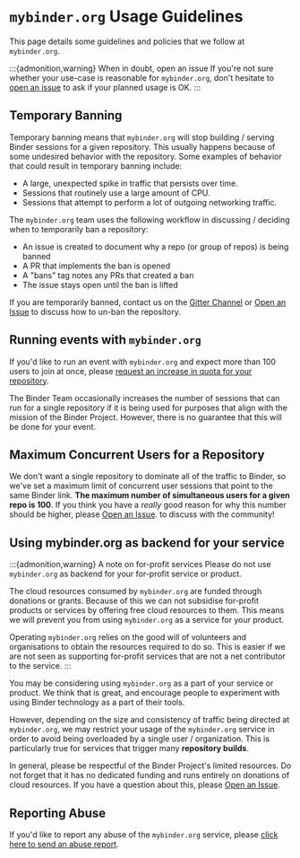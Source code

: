 # `mybinder.org` Usage Guidelines

This page details some guidelines and policies that we follow at ``mybinder.org``.

:::{admonition,warning} When in doubt, open an issue
If you're not sure whether your use-case is reasonable for `mybinder.org`, don't
hesitate to [open an issue](https://github.com/jupyterhub/mybinder.org-deploy/issues/new?labels=question&template=ban_check.md)
to ask if your planned usage is OK.
:::

## Temporary Banning

Temporary banning means that `mybinder.org` will stop building / serving Binder
sessions for a given repository. This usually happens because of some
undesired behavior with the repository. Some examples of behavior that could
result in temporary banning include:

* A large, unexpected spike in traffic that persists over time.
* Sessions that routinely use a large amount of CPU.
* Sessions that attempt to perform a lot of outgoing networking traffic.

The `mybinder.org` team uses the following workflow in discussing / deciding
when to temporarily ban a repository:

* An issue is created to document why a repo (or group of repos) is being banned
* A PR that implements the ban is opened
* A "bans" tag notes any PRs that created a ban
* The issue stays open until the ban is lifted

If you are temporarily banned, contact us on the
[Gitter Channel](https://gitter.im/jupyterhub/binder) or
[Open an Issue](https://github.com/jupyterhub/mybinder.org-deploy/issues) to discuss
how to un-ban the repository.

## Running events with `mybinder.org`

If you'd like to run an event with `mybinder.org` and expect more than 100 users
to join at once, please [request an increase in quota for your repository](https://github.com/jupyterhub/mybinder.org-deploy/issues/new?labels=impact&template=request_resources.md).

The Binder Team occasionally increases the number of sessions that can run for a single repository if it is being used for purposes that align with the mission of the Binder Project. However, there is no guarantee that this will be done for your event.

## Maximum Concurrent Users for a Repository

We don't want a single repository to dominate all of the traffic to Binder, so
we've set a maximum limit of concurrent user sessions that point to the same
Binder link. **The maximum number of simultaneous users for a given repo is 100**.
If you think you have a *really* good reason for why this number should be
higher, please [Open an Issue](https://github.com/jupyterhub/mybinder.org-deploy/issues/new?labels=impact&template=request_resources.md).
to discuss with the community!

## Using mybinder.org as backend for your service

:::{admonition,warning} A note on for-profit services
Please do not use `mybinder.org` as backend for your for-profit service or product.

The cloud resources consumed by `mybinder.org` are funded through donations or grants. Because of this we can not subsidise for-profit products or services by offering free cloud resources to them. This means we will prevent you from using `mybinder.org` as a service for your product.

Operating `mybinder.org` relies on the good will of volunteers and organisations to obtain the
resources required to do so. This is easier if we are not seen as supporting for-profit services
that are not a net contributor to the service.
:::

You may be considering using `mybinder.org` as a part of your service or product. We think that is great, and encourage people to experiment with using Binder technology as a part of their tools.

However, depending on the size and consistency of traffic being directed at `mybinder.org`, we may restrict your usage of the `mybinder.org` service in order to avoid being overloaded by a single user / organization. This is particularly true for services that trigger many **repository builds**.

In general, please be respectful of the Binder Project's limited resources. Do not forget that it has no dedicated funding and runs entirely on donations of cloud resources. If you have a question about this, please [Open an Issue](https://github.com/jupyterhub/mybinder.org-deploy/issues/new?labels=impact&template=request_resources.md).


## Reporting Abuse

If you'd like to report any abuse of the `mybinder.org` service, please
[click here to send an abuse report](mailto:binder-team@googlegroups.com?subject=[ABUSE]%20your-message-here).
